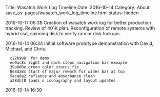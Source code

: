 Title: Wasatch Work Log Timeline
Date: 2016-10-14
Category: About
save_as: pages/wasatch_work_log_timeline.html
status: hidden


2016-10-17 06:38 Creation of wasatch work log for better production tracking.
Review of 401K plan. Reconfiguration of remote systems with hybrid ssd,
       spinning disk to verify ram or disk lockups.



2016-10-14 06:34 Initial software prototype demonstration with David,
      Michael, and Chris.

      c22b999  for demo
      ee9ac8c light and dark steps navigation bar exmaple
      39a0d0e green color status fix
      868da8c start of major rework for wider bar at top
      5eca8a2 reflance and absorbance clean
      a28dbf8 loads o iconagraphy and layout updates


2016-10-14 16:30

